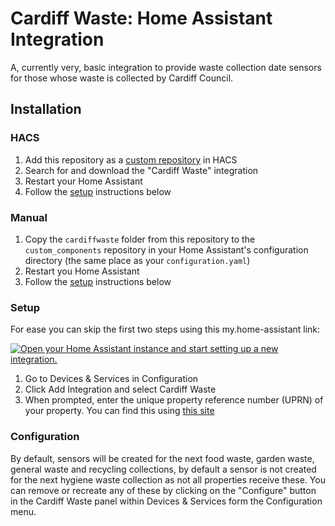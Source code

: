 # Cardiff Waste: Home Assistant Integration

A, currently very, basic integration to provide waste collection date sensors for those whose waste is collected by Cardiff Council.

## Installation

### HACS

1. Add this repository as a [custom repository](https://hacs.xyz/docs/faq/custom_repositories) in HACS
2. Search for and download the "Cardiff Waste" integration
3. Restart your Home Assistant
4. Follow the [setup](#setup) instructions below

### Manual 

1. Copy the `cardiffwaste` folder from this repository to the `custom_components` repository in your Home Assistant's configuration directory (the same place as your `configuration.yaml`)
2. Restart you Home Assistant
3. Follow the [setup](#setup) instructions below

### Setup

For ease you can skip the first two steps using this my.home-assistant link:

[![Open your Home Assistant instance and start setting up a new integration.](https://my.home-assistant.io/badges/config_flow_start.svg)](https://my.home-assistant.io/redirect/config_flow_start/?domain=cardiffwaste)

1. Go to Devices & Services in Configuration
2. Click Add Integration and select Cardiff Waste
3. When prompted, enter the unique property reference number (UPRN) of your property. You can find this using [this site](https://www.findmyaddress.co.uk/search)

### Configuration

By default, sensors will be created for the next food waste, garden waste, general waste and recycling collections, by default a sensor is not created for the next hygiene waste collection as not all properties receive these. You can remove or recreate any of these by clicking on the "Configure" button in the Cardiff Waste panel within Devices & Services form the Configuration menu.

